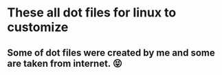 # These all dot files for linux to customize 
## Some of dot files were created by me and some are taken from internet. 😝
